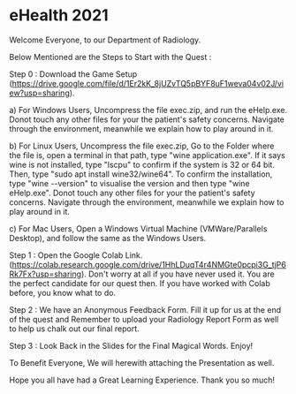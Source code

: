 # eHealth 2021

Welcome Everyone, to our Department of Radiology.

Below Mentioned are the Steps to Start with the Quest :

Step 0 : Download the Game Setup (https://drive.google.com/file/d/1Er2kK_8jUZvTQ5pBYF8uF1weva04v02J/view?usp=sharing).

a) For Windows Users, Uncompress the file exec.zip, and run the eHelp.exe. Donot touch any other files for your the patient's safety concerns. Navigate through the environment, meanwhile we explain how to play around in it.

b) For Linux Users, Uncompress the file exec.zip, Go to the Folder where the file is, open a terminal in that path, type "wine application.exe". If it says wine is not installed, type "lscpu" to confirm if the system is 32 or 64 bit. Then, type "sudo apt install wine32/wine64". To confirm the installation, type "wine --version" to visualise the version and then type "wine eHelp.exe". Donot touch any other files for your the patient's safety concerns. Navigate through the environment, meanwhile we explain how to play around in it.

c) For Mac Users, Open a Windows Virtual Machine (VMWare/Parallels Desktop), and follow the same as the Windows Users.

Step 1 : Open the Google Colab Link. (https://colab.research.google.com/drive/1HhLDuqT4r4NMGte0pcpi3G_tjP6Rk7Fx?usp=sharing). Don't worry at all if you have never used it. You are the perfect candidate for our quest then. If you have worked with Colab before, you know what to do.

Step 2 : We have an Anonymous Feedback Form. Fill it up for us at the end of the quest and Remember to upload your Radiology Report Form as well to help us chalk out our final report.

Step 3 : Look Back in the Slides for the Final Magical Words. Enjoy!

To Benefit Everyone, We will herewith attaching the Presentation as well.

Hope you all have had a Great Learning Experience. Thank you so much!
